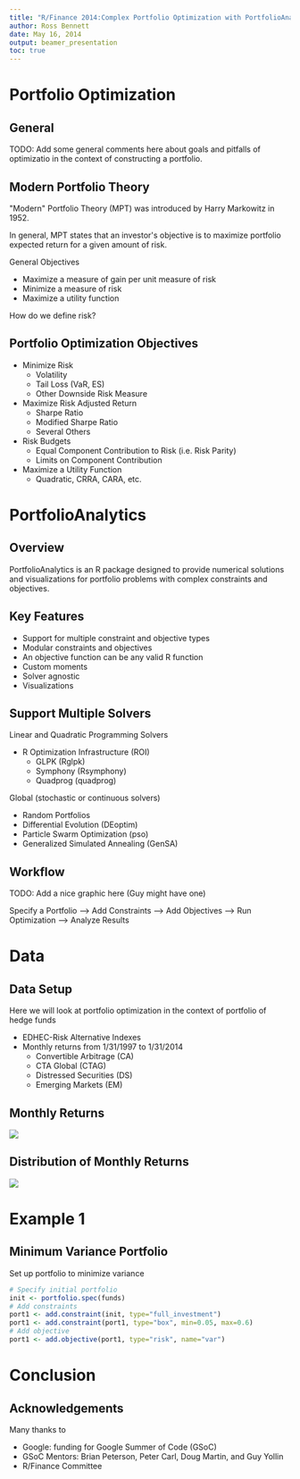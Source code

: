```yaml
---
title: "R/Finance 2014:Complex Portfolio Optimization with PortfolioAnalytics"
author: Ross Bennett
date: May 16, 2014
output: beamer_presentation
toc: true
---
```






# Portfolio Optimization

## General
TODO: Add some general comments here about goals and pitfalls of optimizatio in the context of constructing a portfolio.

## Modern Portfolio Theory
"Modern" Portfolio Theory (MPT) was introduced by Harry Markowitz in 1952.

In general, MPT states that an investor's objective is to maximize portfolio expected return for a given amount of risk.

General Objectives

* Maximize a measure of gain per unit measure of risk
* Minimize a measure of risk
* Maximize a utility function

How do we define risk?

## Portfolio Optimization Objectives
* Minimize Risk
    * Volatility
    * Tail Loss (VaR, ES)
    * Other Downside Risk Measure
* Maximize Risk Adjusted Return
    * Sharpe Ratio
    * Modified Sharpe Ratio
    * Several Others
* Risk Budgets
    * Equal Component Contribution to Risk (i.e. Risk Parity)
    * Limits on Component Contribution
* Maximize a Utility Function
    * Quadratic, CRRA, CARA, etc.

# PortfolioAnalytics

## Overview

PortfolioAnalytics is an R package designed to provide numerical solutions and visualizations for portfolio problems with complex constraints and objectives.

## Key Features

* Support for multiple constraint and objective types
* Modular constraints and objectives
* An objective function can be any valid R function
* Custom moments
* Solver agnostic
* Visualizations

<!---
The key points to make here are:
- Flexibility
  - The multiple types and modularity of constraints and objectives allows us to add, remove, combine, etc. multiple constraint and objective types very easily.
  - Define an objective as any valid R function
  - Define a function to compute the moments (sample, robust, shrinkage, factor model, GARCH model, etc.)
- PortfolioAnalytics comes "pre-built" with several constraint types.
-->


## Support Multiple Solvers

Linear and Quadratic Programming Solvers

* R Optimization Infrastructure (ROI)
    * GLPK (Rglpk)
    * Symphony (Rsymphony)
    * Quadprog (quadprog)

Global (stochastic or continuous solvers)

* Random Portfolios
* Differential Evolution (DEoptim)
* Particle Swarm Optimization (pso)
* Generalized Simulated Annealing (GenSA)

## Workflow
TODO: Add a nice graphic here (Guy might have one)

Specify a Portfolio --> Add Constraints --> Add Objectives --> Run Optimization --> Analyze Results

<!---
Describe each function:
- portfolio.spec
- add.constraint
- add.objective
- optimize.portfolio and optimize.portfolio.rebalancing
Just give a general description of the functions to analyze results
-->

# Data

## Data Setup
Here we will look at portfolio optimization in the context of portfolio of hedge funds

* EDHEC-Risk Alternative Indexes
* Monthly returns from 1/31/1997 to 1/31/2014
    * Convertible Arbitrage (CA)
    * CTA Global (CTAG)
    * Distressed Securities (DS)
    * Emerging Markets (EM)


## Monthly Returns



![](figure/unnamed-chunk-3.png) 


## Distribution of Monthly Returns
![](figure/unnamed-chunk-4.png) 


# Example 1

## Minimum Variance Portfolio
Set up portfolio to minimize variance

```r
# Specify initial portfolio
init <- portfolio.spec(funds)
# Add constraints
port1 <- add.constraint(init, type="full_investment")
port1 <- add.constraint(port1, type="box", min=0.05, max=0.6)
# Add objective
port1 <- add.objective(port1, type="risk", name="var")
```



# Conclusion

## Acknowledgements
Many thanks to

* Google: funding for Google Summer of Code (GSoC)
* GSoC Mentors: Brian Peterson, Peter Carl, Doug Martin, and Guy Yollin
* R/Finance Committee

<!---
- One of the best things about GSoC is the opportunity to work and interact with the mentors.
- Thank the GSoC mentors for offering help and guidance during the GSoC project and after as I continued to work on the PortfolioAnalytics package.
- R/Finance Committee for the conference and the opportunity to talk about PortfolioAnalytics.
- Google for funding the Google Summer of Code for PortfolioAnalytics and many other proposals for R
-->




